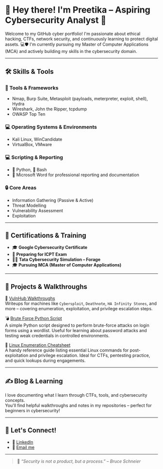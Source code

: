 # 👋 Hey there! I'm Preetika – Aspiring Cybersecurity Analyst 🔐

Welcome to my GitHub cyber portfolio! I'm passionate about ethical hacking, CTFs, network security, and continuously learning to protect digital assets. 
💻🛡️ I'm currently pursuing my Master of Computer Applications (MCA) and actively building my skills in the cybersecurity domain.

---

## 🛠️ Skills & Tools

### 🧰 Tools & Frameworks
- Nmap, Burp Suite, Metasploit (payloads, meterpreter, exploit, shell), Hydra
- Wireshark, John the Ripper, tcpdump
- OWASP Top Ten

### 💻 Operating Systems & Environments
- Kali Linux, WinCandidate
- VirtualBox, VMware

### 💻 Scripting & Reporting
- 🐍 Python, 🐚 Bash
- 📄 Microsoft Word for professional reporting and documentation

### 🔒 Core Areas
- Information Gathering (Passive & Active)
- Threat Modelling
- Vulnerability Assessment
- Exploitation
---

## 💼 Certifications & Training
- 🎓 **Google Cybersecurity Certificate**
- 📘 **Preparing for ICPT Exam**
- 🧑‍💻 **Tata Cybersecurity Simulation – Forage**
- 🎓 **Pursuing MCA (Master of Computer Applications)**

---

## 🧠 Projects & Walkthroughs

📂 [VulnHub Walkthroughs](#)  
Writeups for machines like `Cybersploit`, `Deathnote`, `HA Infinity Stones`, and more – covering enumeration, exploitation, and privilege escalation steps.

💣 [Brute Force Python Script](#)  
A simple Python script designed to perform brute-force attacks on login forms using a wordlist. Useful for learning about password attacks and testing weak credentials in controlled environments.

📜 [Linux Enumeration Cheatsheet](#)  
A handy reference guide listing essential Linux commands for post-exploitation and privilege escalation. Ideal for CTFs, pentesting practice, and quick lookups during engagements.

---

## ✍️ Blog & Learning

I love documenting what I learn through CTFs, tools, and cybersecurity concepts.  
You'll find helpful walkthroughs and notes in my repositories – perfect for beginners in cybersecurity!

---

## 🔗 Let's Connect!
- 💼 [LinkedIn](www.linkedin.com/in/preetika-rastogi-b54049243) 
- 📧 [Email me](mailto:preetikarastogi9@gmail.com)

---

> 🧩 _“Security is not a product, but a process.” – Bruce Schneier_
